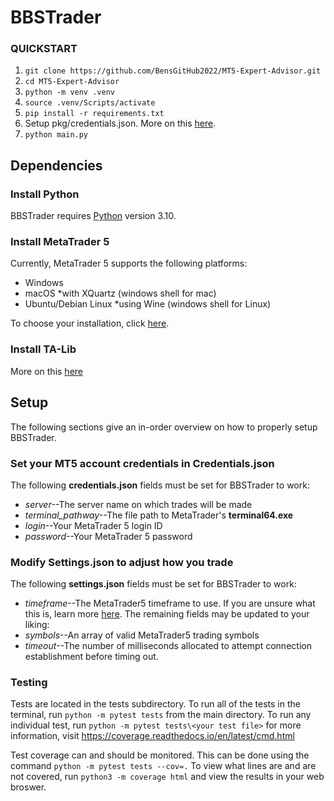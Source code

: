 # BBSTrader

### QUICKSTART
1. `git clone https://github.com/BensGitHub2022/MT5-Expert-Advisor.git`
2. `cd MT5-Expert-Advisor`
3. `python -m venv .venv`
4. `source .venv/Scripts/activate`
5. `pip install -r requirements.txt`
6. Setup pkg/credentials.json. More on this [here](#set-your-mt5-account-credentials-in-credentialsjson).
7. `python main.py`
 
## Dependencies

### Install Python
BBSTrader requires [Python](https://www.python.org/downloads/) version 3.10.

### Install MetaTrader 5
Currently, MetaTrader 5 supports the following platforms:
* Windows
* macOS *with XQuartz (windows shell for mac)
* Ubuntu/Debian Linux *using Wine (windows shell for Linux)

To choose your installation, click [here](https://www.metatrader5.com/en/download).

### Install TA-Lib
More on this [here](https://pypi.org/project/TA-Lib/)

## Setup
The following sections give an in-order overview on how to properly setup BBSTrader.

### Set your MT5 account credentials in Credentials.json
The following **credentials.json** fields must be set for BBSTrader to work:
* _server_--The server name on which trades will be made
* _terminal_pathway_--The file path to MetaTrader's **terminal64.exe**
* _login_--Your MetaTrader 5 login ID
* _password_--Your MetaTrader 5 password

### Modify Settings.json to adjust how you trade
The following **settings.json** fields must be set for BBSTrader to work:
* _timeframe_--The MetaTrader5 timeframe to use. If you are unsure what this is, learn more [here](https://myforex.com/en/mt5guide/change-timeframes.html).
The remaining fields may be updated to your liking:
* _symbols_--An array of valid MetaTrader5 trading symbols
* _timeout_--The number of milliseconds allocated to attempt connection establishment before timing out.

### Testing
Tests are located in the tests subdirectory. To run all of the tests in the terminal, run
```python -m pytest tests```
from the main directory. To run any individual test, run
```python -m pytest tests\<your test file>```
for more information, visit https://coverage.readthedocs.io/en/latest/cmd.html

Test coverage can and should be monitored. This can be done using the command
```python -m pytest tests --cov=.```
To view what lines are and are not covered, run
```python3 -m coverage html```
and view the results in your web broswer.